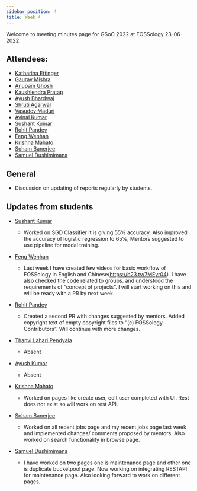 ```yaml
---
sidebar_position: 4
title: Week 4
---
```


<!--
SPDX-License-Identifier: CC-BY-SA-4.0

SPDX-FileCopyrightText: 2022 Shaheem Azmal M MD <shaheem.azmal@gmail.com@gmail.com>
SPDX-FileCopyrightText: 2022 Siemens AG
-->

Welcome to meeting minutes page for GSoC 2022 at FOSSology 23-06-2022.


## Attendees:

  - [Katharina Ettinger](katharina.ettinger@siemens.com)
  - [Gaurav Mishra](https://github.com/GMishx)
  - [Anupam Ghosh](https://github.com/ag4ums)
  - [Kaushlendra Pratap](https://github.com/Kaushl2208)
  - [Ayush Bhardwaj](https://github.com/hastagAB)
  - [Shruti Agarwal](https://github.com/Shruti3004)
  - [Vasudev Maduri](https://github.com/vasudevmaduri)
  - [Avinal Kumar](https://github.com/avinal)
  - [Sushant Kumar](https://github.com/its-sushant)
  - [Rohit Pandey](https://github.com/rohitpandey49)
  - [Feng Wenhan]( https://github.com/fwhdzh)
  - [Krishna Mahato](https://github.com/krishna9304)
  - [Soham Banerjee](https://github.com/soham4abc)
  - [Samuel Dushimimana](https://github.com/dushimsam)


## General

  - Discussion on updating of reports regularly by students.

## Updates from students

- [Sushant Kumar](https://github.com/its-sushant)

  - Worked on SGD Classifier it is giving 55% accuracy. Also improved the accuracy of logistic regression to 65%, Mentors suggested to use pipeline for modal training.

- [Feng Wenhan](https://github.com/fwhdzh)

  - Last week I have created few videos for basic workflow of FOSSology in English and Chinese(https://b23.tv/7MEyr04). I have also checked the code related to groups. and understood the requirements of “concept of projects”. I will start working on this and will be ready with a PR by next week.

- [Rohit Pandey](https://github.com/rohitpandey49)

  - Created a second PR with changes suggested by mentors. Added copyright text of empty copyright files to “(c) FOSSology Contributors”. Will continue with more changes.


- [Thanvi Lahari Pendyala](https://github.com/Pendyala-thanvi)

  - Absent

- [Ayush Kumar](https://github.com/Ayush7614)

  - Absent

- [Krishna Mahato](https://github.com/krishna9304)

  - Worked on pages like create user, edit user completed with UI. Rest does not exist so will work on rest API.

- [Soham Banerjee](https://github.com/soham4abc)

  - Worked on all recent jobs page and my recent jobs page last week and implemented changes/ comments proposed by mentors. Also worked on search functionality in browse page.

- [Samuel Dushimimana](https://github.com/dushimsam)

  - I have worked on two pages one is maintenance page and other one is duplicate bucketpool page. Now working on integrating RESTAPI for maintenance page. Also looking forward to work on different pages.



